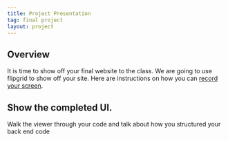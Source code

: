 ```yaml
---
title: Project Presentation
tag: final project
layout: project
---
```


## Overview

It is time to show off your final website to the class. We are going to use flipgrid to show off
your site. Here are instructions on how you can [record your
screen](https://help.flipgrid.com/hc/en-us/articles/360045940833-Screen-Recording-How-to-record-your-screen-using-the-Flipgrid-camera).

## Show the completed UI.

Walk the viewer through your code and talk about how you structured your back end code
